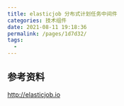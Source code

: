 ```yaml
---
title: elasticjob 分布式计划任务中间件
categories: 技术组件
date: 2021-08-11 19:18:36
permalink: /pages/1d7d32/
tags: 
  - 
---
```





## 参考资料
http://elasticjob.io